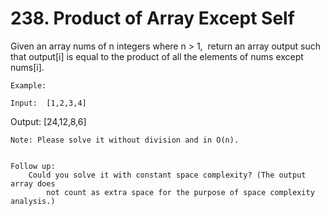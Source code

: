 # 238. Product of Array Except Self

Given an array nums of n integers where n > 1,  return
        an array output such that output[i] is equal to the product of all
        the elements of nums except nums[i].

    Example:

    Input:  [1,2,3,4]
Output: [24,12,8,6]

    Note: Please solve it without division and in O(n).
    

    Follow up:
        Could you solve it with constant space complexity? (The output array does
            not count as extra space for the purpose of space complexity analysis.)